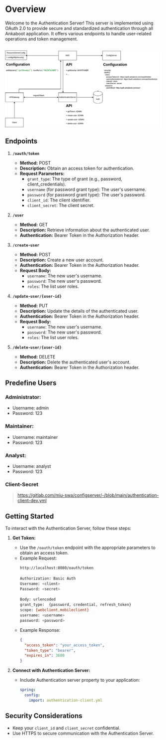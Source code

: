 # Overview

Welcome to the Authentication Server! This server is implemented using OAuth 2.0 to provide secure and standardized authentication through all Ankaboot application. It offers various endpoints to handle user-related operations and token management.

##
![](img/user_role.png)

## Endpoints

1. **`/oauth/token`**
    - **Method:** POST
    - **Description:** Obtain an access token for authentication.
    - **Request Parameters:**
        - `grant_type`: The type of grant (e.g., password, client_credentials).
        - `username` (for password grant type): The user's username.
        - `password` (for password grant type): The user's password.
        - `client_id`: The client identifier.
        - `client_secret`: The client secret.

2. **`/user`**
    - **Method:** GET
    - **Description:** Retrieve information about the authenticated user.
    - **Authentication:** Bearer Token in the Authorization header.

3. **`/create-user`**
    - **Method:** POST
    - **Description:** Create a new user account.
    - **Authentication:** Bearer Token in the Authorization header.
    - **Request Body:**
       - `username`: The new user's username.
       - `password`: The new user's password.
       - `roles`: The list user roles.

4. **`/update-user/{user-id}`**
    - **Method:** PUT
    - **Description:** Update the details of the authenticated user.
    - **Authentication:** Bearer Token in the Authorization header.
    - **Request Body:**
      - `username`: The new user's username.
      - `password`: The new user's password.
      - `roles`: The list user roles.

5. **`/delete-user/{user-id}`**
    - **Method:** DELETE
    - **Description:** Delete the authenticated user's account.
    - **Authentication:** Bearer Token in the Authorization header.

## Predefine Users

### Administrator:
- Username: admin
- Password: 123

### Maintainer:
- Username: maintainer
- Password: 123

### Analyst:
- Username: analyst
- Password: 123

### Client-Secret

   > https://gitlab.com/miu-swa/configserver/-/blob/main/authentication-client-dev.yml

## Getting Started

To interact with the Authentication Server, follow these steps:

1. **Get Token:**
    - Use the `/oauth/token` endpoint with the appropriate parameters to obtain an access token.
    - Example Request:
      ```bash
      http://localhost:8080/oauth/token
      
      Authorization: Basic Auth
      Username: <client>
      Password: <secret>
      
      Body: urlencoded
      grant_type:  {password, credential, refresh_token}
      scope: {webclient,mobileclient}
      username: <username>
      password: <password>
      
      ```
    - Example Response:
      ```json
      {
        "access_token": "your_access_token",
        "token_type": "bearer",
        "expires_in": 3600
      }
      ```

2. **Connect with Authentication Server:**
   - Include Authentication server property to your application:
      ```yaml
      spring:
        config:
          import: authentication-client.yml
      ```
## Security Considerations

- Keep your `client_id` and `client_secret` confidential.
- Use HTTPS to secure communication with the Authentication Server.